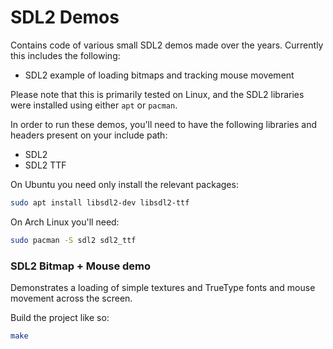 # SDL2 Demos

Contains code of various small SDL2 demos made over the years. Currently this
includes the following:

* SDL2 example of loading bitmaps and tracking mouse movement

Please note that this is primarily tested on Linux, and the SDL2 libraries
were installed using either `apt` or `pacman`.

In order to run these demos, you'll need to have the following libraries and
headers present on your include path:

* SDL2
* SDL2 TTF

On Ubuntu you need only install the relevant packages:

```bash
sudo apt install libsdl2-dev libsdl2-ttf
```

On Arch Linux you'll need:

```bash
sudo pacman -S sdl2 sdl2_ttf
```

### SDL2 Bitmap + Mouse demo

Demonstrates a loading of simple textures and TrueType fonts and mouse
movement across the screen.

Build the project like so:

```bash
make
```
